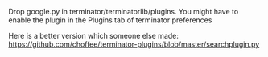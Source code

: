 Drop google.py in terminator/terminatorlib/plugins. You might have to enable the plugin in the Plugins tab of terminator preferences

Here is a better version which someone else made:
https://github.com/choffee/terminator-plugins/blob/master/searchplugin.py
